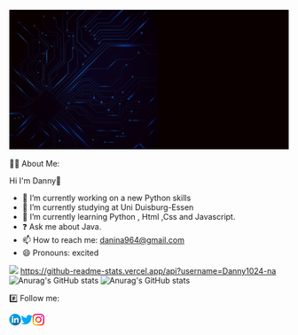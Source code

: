 ![](https://github.com/Danny1024-na/Danny1024-na/blob/main/My%20Gif.gif)

 
 👨‍💻 About Me:
 
Hi I'm Danny👋

- 🔭 I’m currently working on a new Python skills
- 🌱 I’m currently studying at Uni Duisburg-Essen
- 📖 I’m currently learning Python , Html ,Css and Javascript.
- ❓ Ask me about Java.
- 📫 How to reach me: danina964@gmail.com
- 😄 Pronouns: excited

![](https://visitor-badge.laobi.icu/badge?page_id=Danny1024-na.Danny1024-na)
https://github-readme-stats.vercel.app/api?username=Danny1024-na
![Anurag's GitHub stats](https://github-readme-stats.vercel.app/api?username=Danny1024-na&count_private=true)
![Anurag's GitHub stats](https://github-readme-stats.vercel.app/api?username=Danny1024-na&show_icons=true)

#️⃣ Follow me:

<a href="https://www.linkedin.com/in/danny-1024-na/"  target="blank">
  <img align="left" src="https://raw.githubusercontent.com/Danny1024-na/Danny1024-na/main/Photos/linkedin.png" alt=icon | LinkedIn width="21px"/>
  </a>
<a href="https://twitter.com/dannyna1024"  target="blank">
  <img align="left" src="https://raw.githubusercontent.com/Danny1024-na/Danny1024-na/main/Photos/twitter.png" alt=icon | LinkedIn width="21px"/>
  </a>
<a href="https://www.instagram.com/danny_nasra_1024/"  target="blank">
  <img align="left" src="https://raw.githubusercontent.com/Danny1024-na/Danny1024-na/main/Photos/instagram.png" alt=icon | LinkedIn width="21px"/>
  </a>
